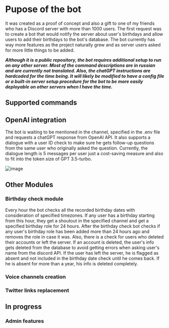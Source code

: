 # Pupose of the bot

It was created as a proof of concept and also a gift to one of my friends who has a Discord server with more than 1000 users. The first request was to create a bot that would notify the server about user's birthdays and allow users to add their birthdays to the bot's database.
The bot currently has way more features as the project naturally grew and as server users asked for more little things to be added.

***Although it is a public repository, the bot requires additional setup to run on any other server. Most of the command descriptions are in russian and are currently not translated. Also, the chatGPT instructions are hardcoded for the time being. 
It will likely be modified to have a config file or a built-in server setup procedure for the bot to be more easily deployable on other servers when I have the time.***

## Supported commands

## OpenAI integration
The bot is waiting to be mentioned in the channel, specified in the .env file and requests a chatGPT response from OpenAI API. It also supports a dialogue with a user ID check to make sure he gets follow-up questions from the same user who originally asked the question. Currently, the dialogue length is 5 messages per user just a cost-saving measure and also to fit into the token size of GPT 3.5-turbo.

![image](https://github.com/l1ghtny/regular_bot/assets/47033558/3edbe86c-4226-4f8a-9943-c641e2622cd9)


## Other Modules

### Birthday check module
Every hour the bot checks all the recorded birthday dates with consideration of specified timezones. If any user has a birthday starting from this hour, they get a shoutout in the specified channel and get a specified birthday role for 24 hours. After the birthday check bot checks if any user's birthday role has been added more than 24 hours ago and removes the role in case it was.
Also, there is a check for users who deleted their accounts or left the server. If an account is deleted, the user's info gets deleted from the database to avoid getting errors when asking user's name from the discord API. If the user has left the server, he is flagged as absent and not included in the birthday date check until he comes back. If he is absent for more than a year, his info is deleted completely. 

### Voice channels creation

### Twitter links replacement

## In progress

### Admin features
